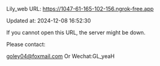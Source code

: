 Lily_web URL: https://1047-61-165-102-156.ngrok-free.app

Updated at: 2024-12-08 16:52:30

If you cannot open this URL, the server might be down.

Please contact: 

goley04@foxmail.com Or Wechat:GL_yeaH